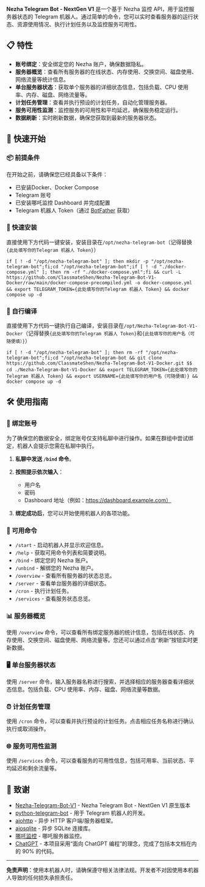 **Nezha Telegram Bot - NextGen V1** 是一个基于 Nezha 监控 API，用于监控服务器状态的 Telegram 机器人。通过简单的命令，您可以实时查看服务器的运行状态、资源使用情况、执行计划任务以及监控服务可用性。

## 📋 特性

- **账号绑定**：安全绑定您的 Nezha 账户，确保数据隐私。
- **服务器概览**：查看所有服务器的在线状态、内存使用、交换空间、磁盘使用、网络流量等统计信息。
- **单台服务器状态**：获取单个服务器的详细状态信息，包括负载、CPU 使用率、内存、磁盘、网络流量等。
- **计划任务管理**：查看并执行预设的计划任务，自动化管理服务器。
- **服务可用性监测**：监控服务的可用性和平均延迟，确保服务稳定运行。
- **数据刷新**：实时刷新数据，确保您获取到最新的服务器状态。

## 🚀 快速开始

### 📦 前提条件

在开始之前，请确保您已经具备以下条件：

- 已安装Docker、Docker Compose
- Telegram 账号
- 已安装哪吒监控 Dashboard 并完成配置
- Telegram 机器人 Token（通过 [BotFather](https://t.me/BotFather) 获取）

### 🔧 快速安装

直接使用下方代码一键安装，安装目录在`/opt/nezha-telegram-bot`（记得替换`{此处填写你的Telegram 机器人 Token}`）
```
if [ ! -d "/opt/nezha-telegram-bot" ]; then mkdir -p "/opt/nezha-telegram-bot";fi;cd "/opt/nezha-telegram-bot";if [ ! -d "./docker-compose.yml" ]; then rm -rf "./docker-compose.yml";fi && curl -L https://github.com/ClassmateShen/Nezha-Telegram-Bot-V1-Docker/raw/main/docker-compose-precompiled.yml -o docker-compose.yml && export TELEGRAM_TOKEN={此处填写你的Telegram 机器人 Token} && docker compose up -d
```

### 🧰 自行编译

直接使用下方代码一键执行自己编译，安装目录在`/opt/Nezha-Telegram-Bot-V1-Docker`（记得替换`{此处填写你的Telegram 机器人 Token}`和`{此处填写你的用户名（可随便填）}`）
```
if [ ! -d "/opt/nezha-telegram-bot" ]; then rm -rf "/opt/nezha-telegram-bot";fi;cd "/opt/nezha-telegram-bot && git clone https://github.com/ClassmateShen/Nezha-Telegram-Bot-V1-Docker.git $$ cd ./Nezha-Telegram-Bot-V1-Docker && export TELEGRAM_TOKEN={此处填写你的Telegram 机器人 Token} && export USERNAME={此处填写你的用户名（可随便填）} && docker compose up -d
```

## 🛠️ 使用指南

### 📌 绑定账号

为了确保您的数据安全，绑定账号仅支持私聊中进行操作。如果在群组中尝试绑定，机器人会提示您需在私聊中执行。

1. **私聊中发送 `/bind` 命令**。

2. **按照提示依次输入**：
   - 用户名
   - 密码
   - Dashboard 地址（例如：https://dashboard.example.com）

3. **绑定成功后**，您可以开始使用机器人的各项功能。

### 📜 可用命令

- `/start` - 启动机器人并显示欢迎信息。
- `/help` - 获取可用命令列表和简要说明。
- `/bind` - 绑定您的 Nezha 账户。
- `/unbind` - 解绑您的 Nezha 账户。
- `/overview` - 查看所有服务器的状态总览。
- `/server` - 查看单台服务器的详细状态。
- `/cron` - 执行计划任务。
- `/services` - 查看服务状态总览。

### 📊 服务器概览

使用 `/overview` 命令，可以查看所有绑定服务器的统计信息，包括在线状态、内存使用、交换空间、磁盘使用、网络流量等。您还可以通过点击“刷新”按钮实时更新数据。

### 🖥️ 单台服务器状态

使用 `/server` 命令，输入服务器名称进行搜索，并选择相应的服务器查看详细状态信息。包括负载、CPU 使用率、内存、磁盘、网络流量等数据。

### ⏰ 计划任务管理

使用 `/cron` 命令，可以查看并执行预设的计划任务。点击相应任务名称进行确认执行或取消操作。

### 🌐 服务可用性监测

使用 `/services` 命令，可以查看服务的可用性信息，包括可用率、当前状态、平均延迟和剩余流量等。


## 🙏 致谢

- [Nezha-Telegram-Bot-V1](https://github.com/nezhahq/Nezha-Telegram-Bot-V1) - Nezha Telegram Bot - NextGen V1 原生版本
- [python-telegram-bot](https://github.com/python-telegram-bot/python-telegram-bot) - 用于 Telegram 机器人的开发。
- [aiohttp](https://github.com/aio-libs/aiohttp) - 异步 HTTP 客户端/服务器框架。
- [aiosqlite](https://github.com/jreese/aiosqlite) - 异步 SQLite 连接库。
- [哪吒监控](https://nezha.wiki) - 哪吒服务器监控。
- [ChatGPT](https://chat.openai.com) - 本项目采用“面向 ChatGPT 编程”的理念，完成了包括本文档在内的 90% 的代码。
---

**免责声明**：使用本机器人时，请确保遵守相关法律法规。开发者不对因使用本机器人导致的任何损失承担责任。
